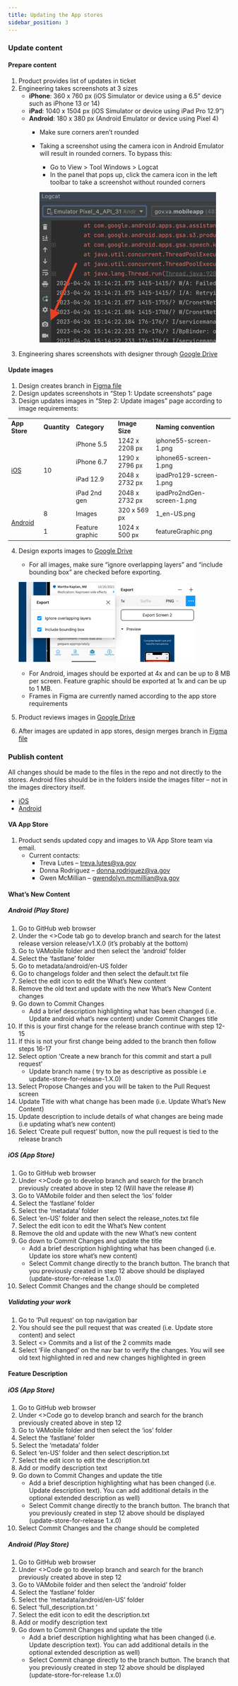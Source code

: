 ```yaml
---
title: Updating the App stores
sidebar_position: 3
---
```


### Update content

#### Prepare content
1. Product provides list of updates in ticket
2. Engineering takes screenshots at 3 sizes
    * **iPhone**: 360 x 760 px (iOS Simulator or device using a 6.5” device such as iPhone 13 or 14)
    * **iPad**: 1040 x 1504 px (iOS Simulator or device using iPad Pro 12.9”)
    * **Android**: 180 x 380 px (Android Emulator or device using Pixel 4)
        * Make sure corners aren’t rounded
        * Taking a screenshot using the camera icon in Android Emulator will result in rounded corners. To bypass this:
            * Go to View > Tool Windows > Logcat
            * In the panel that pops up, click the camera icon in the left toolbar to take a screenshot without rounded corners

            ![Screenshot of Android emulator](/img/app-store/android-emulator.png)
3. Engineering shares screenshots with designer through [Google Drive](https://drive.google.com/drive/folders/1RdW9zwKs6savg8Eg96M556unwV_9fz8y)

#### Update images
1. Design creates branch in [Figma file](https://www.figma.com/file/UOTRHWoB1eNZE0M3P16Su2/%F0%9F%A7%B0-App-Store-Images---Resource---VAMobile%F0%9F%A7%B0?node-id=68%3A62&t=NFKdcdXC3Q52ZkTu-1)
2. Design updates screenshots in “Step 1: Update screenshots” page
3. Design updates images in “Step 2: Update images” page according to image requirements:

<table>
  <tr>
   <td>
<strong>App Store</strong>
   </td>
   <td><strong>Quantity</strong>
   </td>
   <td><strong>Category</strong>
   </td>
   <td><strong>Image Size</strong>
   </td>
   <td><strong>Naming convention</strong>
   </td>
  </tr>
  <tr>
   <td rowspan="4" ><a href="https://developer.apple.com/help/app-store-connect/reference/screenshot-specifications">iOS</a>
   </td>
   <td rowspan="4" >10
   </td>
   <td>iPhone 5.5
   </td>
   <td>1242 x 2208 px
   </td>
   <td>iphone55-screen-1.png
   </td>
  </tr>
  <tr>
   <td>iPhone 6.7
   </td>
   <td>1290 x 2796 px
   </td>
   <td>iphone65-screen-1.png
   </td>
  </tr>
  <tr>
   <td>iPad 12.9
   </td>
   <td>2048 x 2732 px
   </td>
   <td>ipadPro129-screen-1.png
   </td>
  </tr>
  <tr>
   <td>iPad 2nd gen
   </td>
   <td>2048 x 2732 px
   </td>
   <td>ipadPro2ndGen-screen-1.png
   </td>
  </tr>
  <tr>
   <td rowspan="2" ><a href="https://support.google.com/googleplay/android-developer/answer/9866151?hl=en#zippy=%2Cscreenshots">Android</a>
   </td>
   <td>8
   </td>
   <td>Images
   </td>
   <td>320 x 569 px
   </td>
   <td>1_en-US.png
   </td>
  </tr>
  <tr>
   <td>1
   </td>
   <td>Feature graphic
   </td>
   <td>1024 x 500 px
   </td>
   <td>featureGraphic.png
   </td>
  </tr>
</table>

4. Design exports images to [Google Drive](https://drive.google.com/drive/folders/1t_WOjaZkJKNR9oXEMczjtIePAFef2ym6)
    * For all images, make sure “ignore overlapping layers” and “include bounding box” are checked before exporting.
    
    ![Screenshot of Figma export options](/img/app-store/figma-export.png)
    * For Android, images should be exported at 4x and can be up to 8 MB per screen. Feature graphic should be exported at 1x and can be up to 1 MB.
	* Frames in Figma are currently named according to the app store requirements
5. Product reviews images in [Google Drive](https://drive.google.com/drive/folders/1t_WOjaZkJKNR9oXEMczjtIePAFef2ym6)
6. After images are updated in app stores, design merges branch in [Figma file](https://www.figma.com/file/UOTRHWoB1eNZE0M3P16Su2/%F0%9F%A7%B0-App-Store-Images---Resource---VAMobile%F0%9F%A7%B0?node-id=68%3A62&t=NFKdcdXC3Q52ZkTu-1)


### Publish content
All changes should be made to the files in the repo and not directly to the stores. Android files should be in the folders inside the images filter – not in the images directory itself. 
* [iOS](https://github.com/department-of-veterans-affairs/va-mobile-app/tree/develop/VAMobile/ios/fastlane/screenshots/en-US)
* [Android](https://github.com/department-of-veterans-affairs/va-mobile-app/tree/develop/VAMobile/android/fastlane/metadata/android/en-US/images)


#### VA App Store
1. Product sends updated copy and images to VA App Store team via email.
    * Current contacts:
        * Treva Lutes – [treva.lutes@va.gov](mailto:treva.lutes@va.gov) 
        * Donna Rodriguez – [donna.rodriguez@va.gov](mailto:donna.rodriguez@va.gov) 
        * Gwen McMillian – [gwendolyn.mcmillian@va.gov](mailto:gwendolyn.mcmillian@va.gov)

#### What’s New Content

##### Android (Play Store)
1. Go to GitHub web browser
2. Under the &lt;>Code tab go to develop branch and search for the latest release version release/v1.X.0 (it’s probably at the bottom)
3. Go to VAMobile folder and then select the ‘android’ folder
4. Select the ‘fastlane’ folder
5. Go to metadata/android/en-US folder
6. Go to changelogs folder and then select the default.txt file
7. Select the edit icon to edit the What’s New content
8. Remove the old text and update with the new What’s New Content changes
9. Go down to Commit Changes 
    * Add a brief description highlighting what has been changed (i.e. Update android what’s new content) under Commit Changes title
10. If this is your first change for the release branch continue with step 12- 15
11. If this is not your first change being added to the branch then follow steps 16-17
12. Select option ‘Create a new branch for this commit and start a pull request’  
    * Update branch name ( try to be as descriptive as possible i.e update-store-for-release-1.X.0) 
13. Select Propose Changes and you will be taken to the Pull Request screen
14. Update Title with what change has been made (i.e. Update What’s New Content)
15. Update description to include details of what changes are being made (i.e updating what’s new content)  
16. Select ‘Create pull request’ button, now the pull request is tied to the release branch

##### iOS (App Store)
1. Go to GitHub web browser
2. Under &lt;>Code go to develop branch and search for the branch previously created above in step 12 (Will have the release #)
3. Go to VAMobile folder and then select the ‘ios’ folder
4. Select the ‘fastlane’ folder
5. Select the ‘metadata’ folder
6. Select ‘en-US’ folder and then select the release_notes.txt file
7. Select the edit icon to edit the What’s New content
8. Remove the old and update with the new What’s new content 
9. Go down to Commit Changes and update the title 
    * Add a brief description highlighting what has been changed (i.e. Update ios store what’s new content) 
    * Select Commit change directly to the branch button.  The branch that you previously created in step 12 above should be displayed (update-store-for-release 1.x.0)
10.  Select Commit Changes and the change should be completed

##### Validating your work
1. Go to ‘Pull request’ on top navigation bar
2. You should see the pull request that was created (i.e. Update store content) and select
3. Select &lt;> Commits and a list of the 2 commits made 
4. Select ‘File changed’ on the nav bar to verify the changes.  You will see old text highlighted in red and new changes highlighted in green

#### Feature Description

##### iOS (App Store)
1. Go to GitHub web browser
2. Under &lt;>Code go to develop branch and search for the branch previously created above in step 12
3. Go to VAMobile folder and then select the ‘ios’ folder
4. Select the ‘fastlane’ folder
5. Select the ‘metadata’ folder
6. Select ‘en-US’ folder and then select description.txt
7. Select the edit icon to edit the description.txt
8. Add or modify description text
9. Go down to Commit Changes and update the title 
    * Add a brief description highlighting what has been changed (i.e. Update description text).  You can add additional details in the optional extended description as well) 
    * Select Commit change directly to the branch button.  The branch that you previously created in step 12 above should be displayed (update-store-for-release 1.x.0)
10.  Select Commit Changes and the change should be completed

##### Android (Play Store)
1. Go to GitHub web browser
2. Under &lt;>Code go to develop branch and search for the branch previously created above in step 12
3. Go to VAMobile folder and then select the ‘android’ folder
4. Select the ‘fastlane’ folder
5. Select the ‘metadata/android/en-US’ folder
6. Select ‘full_description.txt ’ 
7. Select the edit icon to edit the description.txt
8. Add or modify description text
9. Go down to Commit Changes and update the title 
    * Add a brief description highlighting what has been changed (i.e. Update description text).  You can add additional details in the optional extended description as well) 
    * Select Commit change directly to the branch button.  The branch that you previously created in step 12 above should be displayed (update-store-for-release 1.x.0)